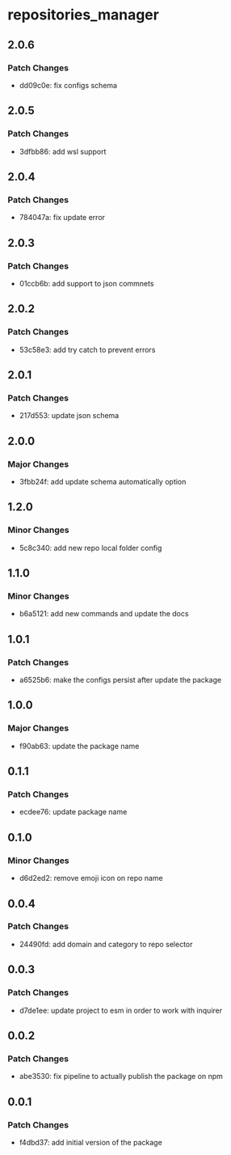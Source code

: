 # repositories_manager

## 2.0.6

### Patch Changes

- dd09c0e: fix configs schema

## 2.0.5

### Patch Changes

- 3dfbb86: add wsl support

## 2.0.4

### Patch Changes

- 784047a: fix update error

## 2.0.3

### Patch Changes

- 01ccb6b: add support to json commnets

## 2.0.2

### Patch Changes

- 53c58e3: add try catch to prevent errors

## 2.0.1

### Patch Changes

- 217d553: update json schema

## 2.0.0

### Major Changes

- 3fbb24f: add update schema automatically option

## 1.2.0

### Minor Changes

- 5c8c340: add new repo local folder config

## 1.1.0

### Minor Changes

- b6a5121: add new commands and update the docs

## 1.0.1

### Patch Changes

- a6525b6: make the configs persist after update the package

## 1.0.0

### Major Changes

- f90ab63: update the package name

## 0.1.1

### Patch Changes

- ecdee76: update package name

## 0.1.0

### Minor Changes

- d6d2ed2: remove emoji icon on repo name

## 0.0.4

### Patch Changes

- 24490fd: add domain and category to repo selector

## 0.0.3

### Patch Changes

- d7de1ee: update project to esm in order to work with inquirer

## 0.0.2

### Patch Changes

- abe3530: fix pipeline to actually publish the package on npm

## 0.0.1

### Patch Changes

- f4dbd37: add initial version of the package
